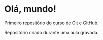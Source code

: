 # Olá, mundo!
 Primeiro repositório do curso de Git e GitHub.

 Repositório criado durante uma aula gravada.

